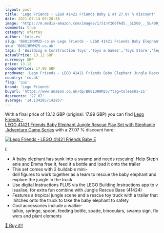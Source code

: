 ```yaml
---
layout: post
title: 'Lego Friends - LEGO 41421 Friends Baby E at 27.07 % discount'
date: 2021-07-14 07:28:38
image: 'https://m.media-amazon.com/images/I/51nY266fAdS._SL500_._SL400_.jpg'
comments: true
category: ofertas
author: 'tole.es'
slug: 'B0813RWM25-co.uk Lego Friends - LEGO 41421 Friends Baby Elephant Jungle...'
sku: 'B0813RWM25-co.uk'
tags: [ 'Building & Construction Toys','Toys & Games','Toys Store','lego','lego friends', ]
actualPrice: 13.12 GBP
currency: GBP
price: 13.12
comparePrice: 17.99 GBP
prodname: 'Lego Friends - LEGO 41421 Friends Baby Elephant Jungle Rescue Play Set with Stephanie  Adventure Camp Series'
country: 'co.uk'
flag: '🇬🇧'
brand: 'Lego Friends'
buyurl: 'https://www.amazon.co.uk/dp/B0813RWM25/?tag=tolees0a-21'
descuento: '27.07'
average: '14.1342857142857'
---
```


With a final price of 13.12 GBP (original: 17.99 GBP) you can find [Lego Friends - LEGO 41421 Friends Baby Elephant Jungle Rescue Play Set with Stephanie  Adventure Camp Series](https://www.amazon.co.uk/dp/B0813RWM25/?tag=tolees0a-21) with a  27.07 % discount here:

[![Lego Friends - LEGO 41421 Friends Baby E](https://m.media-amazon.com/images/I/51nY266fAdS._SL500_._SL400_.jpg)](https://www.amazon.co.uk/dp/B0813RWM25/?tag=tolees0a-21)

ℹ️:

- A baby elephant has sunk into a swamp and needs rescuing! Help Stephanie and Emma free it, feed it a bottle and load it onto the trailer
- This set comes with 2 buildable mini-doll figures to work together as a team to rescue the baby elephant and explore the jungle in the truck
- Use digital Instructions PLUS via the LEGO Building Instructions app to visualise; for extra fun combine with Jungle Rescue Base (41424)
- Features a tropical jungle scene and a rescue toy truck with a trailer that hitches onto the truck to take the baby elephant to safety
- Cool accessories include a walkie-talkie, syringe, spoon, feeding bottle, spade, binoculars, swamp sign, flowers and plant elements

[🛒 Buy it!!](https://www.amazon.co.uk/dp/B0813RWM25/?tag=tolees0a-21)
